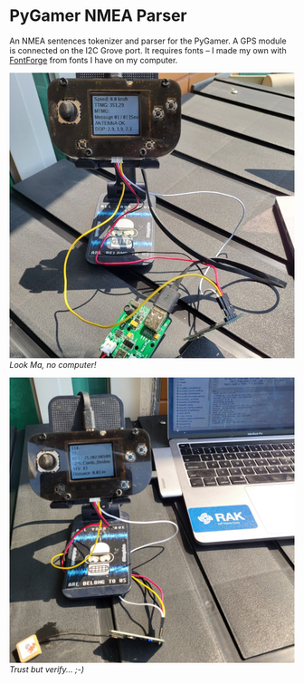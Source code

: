 # PyGamer NMEA Parser

An NMEA sentences tokenizer and parser for the PyGamer. A GPS module is connected on the I2C Grove port. It requires fonts – I made my own with [FontForge](https://fontforge.org/en-US/) from fonts I have on my computer.

![Demo_01](assets/Demo_01.jpg)<br />
*Look Ma, no computer!*

![Demo_02](assets/Demo_02.jpg)<br />
*Trust but verify... ;-)*
